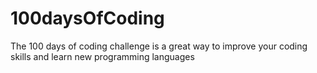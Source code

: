 # 100daysOfCoding
The 100 days of coding challenge is a great way to improve your coding skills and learn new programming languages

